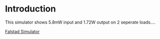 # Introduction #

This simulator shows 5.8mW input and 1.72W output on 2 seperate loads....


[Falstad Simulator](http://www.falstad.com/circuit/#%24+1+2.5000000000000004E-7+17.532943091211475+53+12.0+50%0Ag+480+384+480+400+0%0Af+432+128+480+128+0+3.0%0Af+432+288+480+288+0+3.0%0Ad+432+192+480+192+1+0.805904783%0Aw+432+160+432+192+0%0Ad+432+224+480+224+1+0.805904783%0Aw+480+224+512+224+0%0Aw+512+224+512+112+0%0Aw+480+112+512+112+0%0Aw+480+272+496+272+0%0Aw+480+192+496+192+0%0Aw+496+272+496+192+0%0Ar+352+80+352+128+0+10000.0%0Ar+384+128+384+160+0+10000.0%0Ar+352+288+352+256+0+10000.0%0Ar+384+288+384+320+0+10000.0%0Aw+352+288+384+288+0%0Aw+384+288+432+288+0%0Aw+352+128+384+128+0%0Aw+384+128+432+128+0%0Ag+384+160+384+192+0%0Ag+384+352+384+384+0%0Aw+208+96+208+256+0%0Aw+208+96+208+64+0%0Aw+352+64+352+80+0%0Al+272+48+336+48+0+0.064+0.019500398570151792%0Al+608+96+608+176+0+0.008+-0.21628636078804717%0Al+608+240+608+304+0+0.008+-0.19678596221789546%0Ac+544+160+544+224+0+1.0E-6+70.88971662714567%0Aw+608+96+544+96+0%0Aw+544+304+608+304+0%0Aw+608+240+608+208+0%0Aw+608+176+608+208+0%0Aw+608+208+656+208+0%0Aw+656+208+656+48+0%0Aw+656+48+336+48+0%0Aw+272+48+208+48+0%0Aw+208+48+208+64+0%0Aw+496+272+544+272+0%0Aw+544+272+544+304+0%0Aw+544+272+544+224+0%0Aw+512+112+544+112+0%0Aw+544+96+544+112+0%0Aw+544+112+544+160+0%0Aw+384+320+384+352+0%0Aw+480+144+528+144+0%0Aw+528+144+528+304+0%0Aw+480+304+480+368+0%0Aw+480+384+480+368+0%0As+480+304+528+304+0+0+false%0As+560+352+512+352+0+1+false%0Ag+512+384+512+400+0%0Aw+512+384+512+352+0%0Aw+544+96+560+96+0%0Aw+560+96+560+352+0%0Aw+432+224+432+240+0%0Aw+320+256+352+256+0%0Aw+224+256+208+256+0%0Aw+384+240+432+240+0%0Aw+384+256+384+240+0%0Aw+384+272+384+288+0%0AR+144+96+112+96+0+0+40.0+24.0+0.0+0.0+0.5%0Aw+144+96+208+96+0%0Aw+384+256+384+272+0%0Aw+352+64+304+64+0%0Aw+288+64+208+64+0%0Aw+288+64+304+64+0%0Aw+320+256+224+256+0%0Aw+432+160+432+128+0%0A162+656+288+656+336+1+85.0+1.0+0.0+0.0%0Ag+656+336+656+352+0%0Aw+608+304+640+304+0%0Aw+640+304+640+288+0%0Aw+640+288+656+288+0%0A162+704+112+704+176+1+85.0+1.0+0.0+0.0%0Ag+704+176+704+192+0%0Aw+704+112+704+96+0%0Aw+704+96+608+96+0%0Ao+28+64+1+163+80.0+9.765625E-5+0+-1%0Ao+61+64+1+35+5.0+9.765625E-5+1+-1%0Ao+69+64+1+35+2.5+9.765625E-5+2+-1%0Ao+74+64+1+35+10.0+9.765625E-5+3+-1%0Ao+34+64+0+35+80.0+0.2+4+-1%0A)